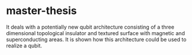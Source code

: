 # master-thesis
It deals with a potentially new qubit architecture consisting of a three dimensional topological insulator and textured surface with magnetic and superconducting areas. It is shown how this architecture could be used to realize a qubit.
